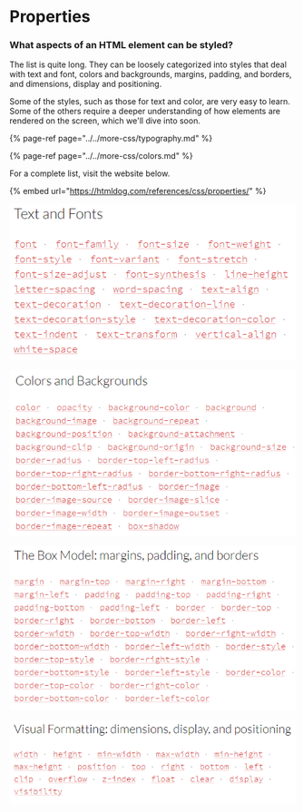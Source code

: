 # Properties

### What aspects of an HTML element can be styled?

The list is quite long. They can be loosely categorized into styles that deal with text and font, colors and backgrounds, margins, padding, and borders, and dimensions, display and positioning.

Some of the styles, such as those for text and color, are very easy to learn. Some of the others require a deeper understanding of how elements are rendered on the screen, which we'll dive into soon.

{% page-ref page="../../more-css/typography.md" %}

{% page-ref page="../../more-css/colors.md" %}

For a complete list, visit the website below.

{% embed url="https://htmldog.com/references/css/properties/" %}

![](../../.gitbook/assets/image%20%28226%29.png)

![](../../.gitbook/assets/image%20%28240%29.png)

![](../../.gitbook/assets/image%20%28215%29.png)

![](../../.gitbook/assets/image%20%28274%29.png)


